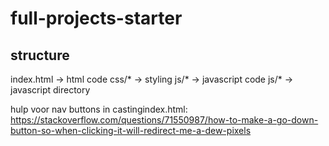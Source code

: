 # full-projects-starter


## structure

index.html -> html code
css/* -> styling
js/* -> javascript code
js/* -> javascript directory

hulp voor nav buttons in castingindex.html:
https://stackoverflow.com/questions/71550987/how-to-make-a-go-down-button-so-when-clicking-it-will-redirect-me-a-dew-pixels